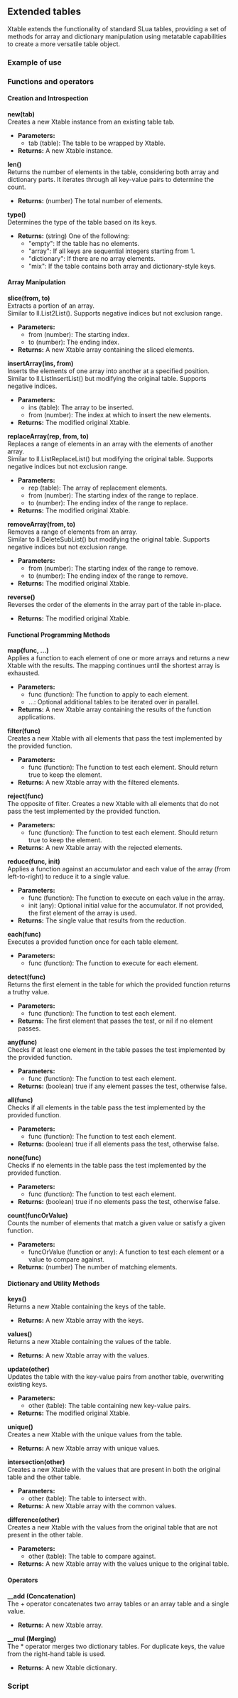 ## Extended tables

Xtable extends the functionality of standard SLua tables, providing a set of methods for array and dictionary manipulation using metatable capabilities to create a more versatile table object.

### Example of use



### Functions and operators

#### Creation and Introspection

**new(tab)**  
Creates a new Xtable instance from an existing table tab.  
- **Parameters:**
  - tab (table): The table to be wrapped by Xtable.
- **Returns:** A new Xtable instance.

**len()**  
Returns the number of elements in the table, considering both array and dictionary parts. It iterates through all key-value pairs to determine the count.  
- **Returns:** (number) The total number of elements.

**type()**  
Determines the type of the table based on its keys.  
- **Returns:** (string) One of the following:
  - "empty": If the table has no elements.
  - "array": If all keys are sequential integers starting from 1.
  - "dictionary": If there are no array elements.
  - "mix": If the table contains both array and dictionary-style keys.

#### Array Manipulation

**slice(from, to)**  
Extracts a portion of an array.  
Similar to ll.List2List(). Supports negative indices but not exclusion range.  
- **Parameters:**
  - from (number): The starting index.
  - to (number): The ending index.
- **Returns:** A new Xtable array containing the sliced elements.

**insertArray(ins, from)**  
Inserts the elements of one array into another at a specified position.  
Similar to ll.ListInsertList() but modifying the original table. Supports negative indices.  
- **Parameters:**
  - ins (table): The array to be inserted.
  - from (number): The index at which to insert the new elements.
- **Returns:** The modified original Xtable.

**replaceArray(rep, from, to)**  
Replaces a range of elements in an array with the elements of another array.  
Similar to ll.ListReplaceList() but modifying the original table. Supports negative indices but not exclusion range.  
- **Parameters:**
  - rep (table): The array of replacement elements.
  - from (number): The starting index of the range to replace.
  - to (number): The ending index of the range to replace.
- **Returns:** The modified original Xtable.

**removeArray(from, to)**  
Removes a range of elements from an array.  
Similar to ll.DeleteSubList() but modifying the original table. Supports negative indices but not exclusion range.
- **Parameters:**
  - from (number): The starting index of the range to remove.
  - to (number): The ending index of the range to remove.
- **Returns:** The modified original Xtable.

**reverse()**  
Reverses the order of the elements in the array part of the table in-place.  
- **Returns:** The modified original Xtable.

#### Functional Programming Methods

**map(func, ...)**  
Applies a function to each element of one or more arrays and returns a new Xtable with the results. The mapping continues until the shortest array is exhausted.  
- **Parameters:**
  - func (function): The function to apply to each element.
  - ...: Optional additional tables to be iterated over in parallel.
- **Returns:** A new Xtable array containing the results of the function applications.

**filter(func)**  
Creates a new Xtable with all elements that pass the test implemented by the provided function.  
- **Parameters:**
  - func (function): The function to test each element. Should return true to keep the element.
- **Returns:** A new Xtable array with the filtered elements.

**reject(func)**  
The opposite of filter. Creates a new Xtable with all elements that do not pass the test implemented by the provided function.  
- **Parameters:**
  - func (function): The function to test each element. Should return true to keep the element.
- **Returns:** A new Xtable array with the rejected elements.

**reduce(func, init)**  
Applies a function against an accumulator and each value of the array (from left-to-right) to reduce it to a single value.  
- **Parameters:**
  - func (function): The function to execute on each value in the array.
  - init (any): Optional initial value for the accumulator. If not provided, the first element of the array is used.
- **Returns:** The single value that results from the reduction.

**each(func)**  
Executes a provided function once for each table element.  
- **Parameters:**
  - func (function): The function to execute for each element.

**detect(func)**  
Returns the first element in the table for which the provided function returns a truthy value.  
- **Parameters:**
  - func (function): The function to test each element.
- **Returns:** The first element that passes the test, or nil if no element passes.

**any(func)**  
Checks if at least one element in the table passes the test implemented by the provided function.  
- **Parameters:**
  - func (function): The function to test each element.
- **Returns:** (boolean) true if any element passes the test, otherwise false.

**all(func)**  
Checks if all elements in the table pass the test implemented by the provided function.  
- **Parameters:**
  - func (function): The function to test each element.
- **Returns:** (boolean) true if all elements pass the test, otherwise false.

**none(func)**  
Checks if no elements in the table pass the test implemented by the provided function.  
- **Parameters:**
  - func (function): The function to test each element.
- **Returns:** (boolean) true if no elements pass the test, otherwise false.

**count(funcOrValue)**  
Counts the number of elements that match a given value or satisfy a given function.  
- **Parameters:**
  - funcOrValue (function or any): A function to test each element or a value to compare against.
- **Returns:** (number) The number of matching elements.

#### Dictionary and Utility Methods

**keys()**  
Returns a new Xtable containing the keys of the table.  
- **Returns:** A new Xtable array with the keys.

**values()**  
Returns a new Xtable containing the values of the table.  
- **Returns:** A new Xtable array with the values.

**update(other)**  
Updates the table with the key-value pairs from another table, overwriting existing keys.  
- **Parameters:**
  - other (table): The table containing new key-value pairs.
- **Returns:** The modified original Xtable.

**unique()**  
Creates a new Xtable with the unique values from the table.  
- **Returns:** A new Xtable array with unique values.

**intersection(other)**  
Creates a new Xtable with the values that are present in both the original table and the other table.  
- **Parameters:**
  - other (table): The table to intersect with.
- **Returns:** A new Xtable array with the common values.

**difference(other)**  
Creates a new Xtable with the values from the original table that are not present in the other table.  
- **Parameters:**
  - other (table): The table to compare against.
- **Returns:** A new Xtable array with the values unique to the original table.

#### Operators

**__add (Concatenation)**  
The + operator concatenates two array tables or an array table and a single value.  
- **Returns:** A new Xtable array.

**__mul (Merging)**  
The * operator merges two dictionary tables. For duplicate keys, the value from the right-hand table is used.  
- **Returns:** A new Xtable dictionary.

### Script

